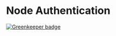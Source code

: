 # Node Authentication

[![Greenkeeper badge](https://badges.greenkeeper.io/sethbergman/node-authentication.svg)](https://greenkeeper.io/)
